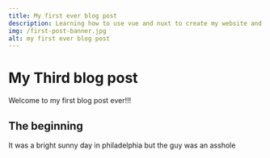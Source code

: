 ```yaml
---
title: My first ever blog post
description: Learning how to use vue and nuxt to create my website and blog
img: /first-post-banner.jpg
alt: my first ever blog post
---
```


# My Third blog post

Welcome to my first blog post ever!!!

## The beginning

It was a bright sunny day in philadelphia but the guy was an asshole

